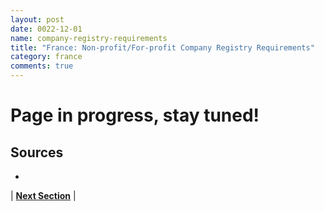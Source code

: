```yaml
---
layout: post
date: 0022-12-01
name: company-registry-requirements
title: "France: Non-profit/For-profit Company Registry Requirements"
category: france
comments: true
---
```


# Page in progress, stay tuned!

Sources
---

- 


| **[Next Section]( https://neo-project.github.io/global-blockchain-compliance-hub//france/france-team-member-nationality-requirements.html)** |

